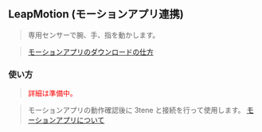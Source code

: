 ## LeapMotion (モーションアプリ連携)

>専用センサーで腕、手、指を動かします。

>[モーションアプリのダウンロードの仕方](#buy3tene.md)


### 使い方

><font color="red">詳細は準備中。</font>

>モーションアプリの動作確認後に 3tene と接続を行って使用します。
>[モーションアプリについて](#MotionApp.md)


